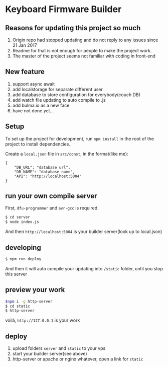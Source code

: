 # Keyboard Firmware Builder
## Reasons for updating this project so much
1. Origin repo had stopped updating and do not reply to any issues since 21 Jan 2017
2. Readme for that is not enough for people to make the project work.
3. The master of the project seems not familiar with coding in front-end

## New feature
1. support async await
2. add localstorage for separate different user
3. add database to store configuration for everybody(couch DB)
4. add watch file updating to auto compile to .js
5. add bulma.io as a new face
6. have not done yet...

## Setup
To set up the project for development, run `npm install` in the root of the project to install dependencies.

Create a `local.json` file in `src/const`, in the format(like me):

    {
    	"DB_URL": "database url",
    	"DB_NAME": "database name",
    	"API": "http://localhost:5004"
    }

## run your own compile server
First, `dfu-programmer` and `avr-gcc` is required.
```bash
$ cd server
$ node index.js
```
And then `http://localhost:5004` is your builder server(look up to local.json)

## developing
```bash
$ npm run deploy
```
And then it will auto compile your updating into `/static` folder, until you stop this server

## preview your work
```bash
$npm i -g http-server
$ cd static
$ http-server
```
voilà, `http://127.0.0.1` is your work

## deploy
1. upload folders `server` and `static` to your vps
2. start your builder server(see above)
3. http-server or apache or nginx whatever, open a link for `static`

